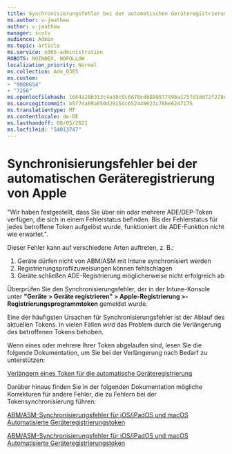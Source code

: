 ```yaml
---
title: Synchronisierungsfehler bei der automatischen Geräteregistrierung von Apple
ms.author: v-jmathew
author: v-jmathew
manager: scotv
audience: Admin
ms.topic: article
ms.service: o365-administration
ROBOTS: NOINDEX, NOFOLLOW
localization_priority: Normal
ms.collection: Adm_O365
ms.custom:
- "9000654"
- "7256"
ms.openlocfilehash: 1664a26b313c4a38c9c6d78cdb89997749ba175fd3dd72f278e99bbd50b0ee84
ms.sourcegitcommit: b5f7da89a650d2915dc652449623c78be6247175
ms.translationtype: MT
ms.contentlocale: de-DE
ms.lasthandoff: 08/05/2021
ms.locfileid: "54013747"
---
```

# <a name="apple-automatic-device-enrollment-sync-errors"></a>Synchronisierungsfehler bei der automatischen Geräteregistrierung von Apple

"Wir haben festgestellt, dass Sie über ein oder mehrere ADE/DEP-Token verfügen, die sich in einem Fehlerstatus befinden. Bis der Fehlerstatus für jedes betroffene Token aufgelöst wurde, funktioniert die ADE-Funktion nicht wie erwartet.".

Dieser Fehler kann auf verschiedene Arten auftreten, z. B.:

1. Geräte dürfen nicht von ABM/ASM mit Intune synchronisiert werden
2. Registrierungsprofilzuweisungen können fehlschlagen
3. Geräte schließen ADE-Registrierung möglicherweise nicht erfolgreich ab

Überprüfen Sie den Synchronisierungsfehler, der in der Intune-Konsole unter **"Geräte > Geräte registrieren" > Apple-Registrierung >-Registrierungsprogrammtoken** gemeldet wurde.

Eine der häufigsten Ursachen für Synchronisierungsfehler ist der Ablauf des aktuellen Tokens. In vielen Fällen wird das Problem durch die Verlängerung des betroffenen Tokens behoben.

Wenn eines oder mehrere Ihrer Token abgelaufen sind, lesen Sie die folgende Dokumentation, um Sie bei der Verlängerung nach Bedarf zu unterstützen:

[Verlängern eines Token für die automatische Geräteregistrierung](https://docs.microsoft.com/mem/intune/enrollment/device-enrollment-program-enroll-ios#renew-an-automated-device-enrollment-token)

Darüber hinaus finden Sie in der folgenden Dokumentation mögliche Korrekturen für andere Fehler, die zu Fehlern bei der Tokensynchronisierung führen:

[ABM/ASM-Synchronisierungsfehler für iOS/iPadOS und macOS Automatisierte Geräteregistrierungstoken](https://docs.microsoft.com/mem/intune/enrollment/troubleshoot-ios-enrollment-errors#sync-token-errors-between-intune-and-ade-dep)







[ABM/ASM-Synchronisierungsfehler für iOS/iPadOS und macOS Automatisierte Geräteregistrierungstoken](https://docs.microsoft.com/mem/intune/enrollment/troubleshoot-ios-enrollment-errors#resolutions-when-syncing-tokens-between-intune-and-abmasm-for-automated-device-enrollment)
